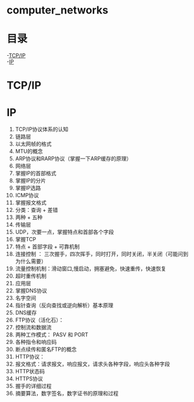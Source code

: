 # computer_networks

# 目录
-[TCP/IP](#TCP/IP)    
-[IP](#IP)



# TCP/IP


# IP


1. TCP/IP协议体系的认知
2. 链路层
1. 以太网帧的格式
2. MTU的概念
3. ARP协议和RARP协议（掌握一下ARP缓存的原理）
4. 网络层
1. 掌握IP的首部格式
2. 掌握IP的分片
4. 掌握IP选路
5. ICMP协议
1. 掌握报文格式
2. 分类：查询 + 差错
3. 两种 + 五种
4. 传输层
1. UDP，次要一点，掌握特点和首部各个字段
2. 掌握TCP
1. 特点 + 首部字段 + 可靠机制
2. 连接控制 ： 三次握手，四次挥手，同时打开，同时关闭，半关闭（可能问到为什么需要）
3. 流量控制机制：滑动窗口,慢启动，拥塞避免，快速重传，快速恢复
4. 超时重传机制
5. 应用层
1. 掌握DNS协议
1. 名字空间
2. 指针查询（反向查找或逆向解析）基本原理
3. DNS缓存
2. FTP协议（活化石）：
1. 控制流和数据流
2. 两种工作模式： PASV 和 PORT
3. 各种指令和响应码
4. 断点续传和匿名FTP的概念
5. HTTP协议： 
1. 报文格式：请求报文，响应报文，请求头各种字段，响应头各种字段
2. HTTP状态码
2. HTTPS协议
1. 握手的详细过程
2. 摘要算法，数字签名，数字证书的原理和过程
